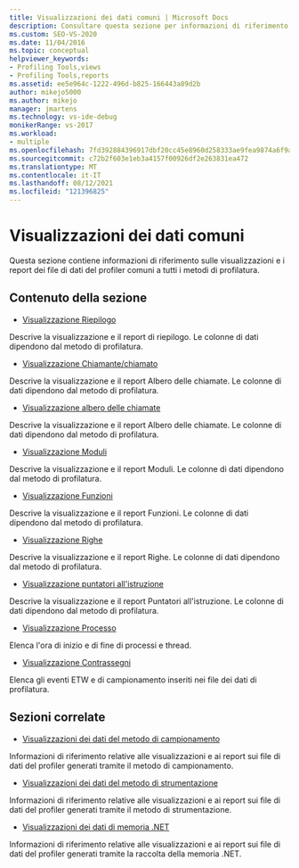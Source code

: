```yaml
---
title: Visualizzazioni dei dati comuni | Microsoft Docs
description: Consultare questa sezione per informazioni di riferimento sulle visualizzazioni e i report dei file di dati del profiler comuni a tutti i metodi di profilatura.
ms.custom: SEO-VS-2020
ms.date: 11/04/2016
ms.topic: conceptual
helpviewer_keywords:
- Profiling Tools,views
- Profiling Tools,reports
ms.assetid: ee5e964c-1222-496d-b825-166443a89d2b
author: mikejo5000
ms.author: mikejo
manager: jmartens
ms.technology: vs-ide-debug
monikerRange: vs-2017
ms.workload:
- multiple
ms.openlocfilehash: 7fd392884396917dbf20cc45e8960d258333ae9fea9874a6f9a38376e38cea85
ms.sourcegitcommit: c72b2f603e1eb3a4157f00926df2e263831ea472
ms.translationtype: MT
ms.contentlocale: it-IT
ms.lasthandoff: 08/12/2021
ms.locfileid: "121396825"
---
```

# <a name="common-data-views"></a>Visualizzazioni dei dati comuni
Questa sezione contiene informazioni di riferimento sulle visualizzazioni e i report dei file di dati del profiler comuni a tutti i metodi di profilatura.

## <a name="in-this-section"></a>Contenuto della sezione
- [Visualizzazione Riepilogo](../profiling/summary-view.md)

 Descrive la visualizzazione e il report di riepilogo. Le colonne di dati dipendono dal metodo di profilatura.

- [Visualizzazione Chiamante/chiamato](../profiling/caller-callee-view.md)

 Descrive la visualizzazione e il report Albero delle chiamate. Le colonne di dati dipendono dal metodo di profilatura.

- [Visualizzazione albero delle chiamate](../profiling/call-tree-view.md)

 Descrive la visualizzazione e il report Albero delle chiamate. Le colonne di dati dipendono dal metodo di profilatura.

- [Visualizzazione Moduli](../profiling/modules-view.md)

 Descrive la visualizzazione e il report Moduli. Le colonne di dati dipendono dal metodo di profilatura.

- [Visualizzazione Funzioni](../profiling/functions-view.md)

 Descrive la visualizzazione e il report Funzioni. Le colonne di dati dipendono dal metodo di profilatura.

- [Visualizzazione Righe](../profiling/lines-view.md)

 Descrive la visualizzazione e il report Righe. Le colonne di dati dipendono dal metodo di profilatura.

- [Visualizzazione puntatori all'istruzione](../profiling/instruction-pointers-ips-view.md)

 Descrive la visualizzazione e il report Puntatori all'istruzione. Le colonne di dati dipendono dal metodo di profilatura.

- [Visualizzazione Processo](../profiling/process-view.md)

 Elenca l'ora di inizio e di fine di processi e thread.

- [Visualizzazione Contrassegni](../profiling/marks-view.md)

 Elenca gli eventi ETW e di campionamento inseriti nei file dei dati di profilatura.

## <a name="related-sections"></a>Sezioni correlate
- [Visualizzazioni dei dati del metodo di campionamento](../profiling/profiler-sampling-method-data-views.md)

 Informazioni di riferimento relative alle visualizzazioni e ai report sui file di dati del profiler generati tramite il metodo di campionamento.

- [Visualizzazioni dei dati del metodo di strumentazione](../profiling/instrumentation-method-data-views.md)

 Informazioni di riferimento relative alle visualizzazioni e ai report sui file di dati del profiler generati tramite il metodo di strumentazione.

- [Visualizzazioni dei dati di memoria .NET](../profiling/dotnet-memory-data-views.md)

 Informazioni di riferimento relative alle visualizzazioni e ai report sui file di dati del profiler generati tramite la raccolta della memoria .NET.
